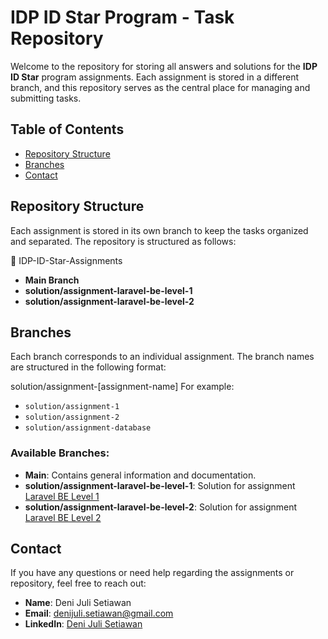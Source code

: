 # IDP ID Star Program - Task Repository

Welcome to the repository for storing all answers and solutions for the **IDP ID Star** program assignments. Each assignment is stored in a different branch, and this repository serves as the central place for managing and submitting tasks.

## Table of Contents

- [Repository Structure](#repository-structure)
- [Branches](#branches)
- [Contact](#contact)

## Repository Structure

Each assignment is stored in its own branch to keep the tasks organized and separated. The repository is structured as follows:

📂 IDP-ID-Star-Assignments

- **Main Branch**
- **solution/assignment-laravel-be-level-1**
- **solution/assignment-laravel-be-level-2**

## Branches

Each branch corresponds to an individual assignment. The branch names are structured in the following format:

solution/assignment-[assignment-name]
For example:

- `solution/assignment-1`
- `solution/assignment-2`
- `solution/assignment-database`

### Available Branches:

- **Main**: Contains general information and documentation.
- **solution/assignment-laravel-be-level-1**: Solution for assignment [Laravel BE Level 1](https://github.com/DeniJuly/IDP-ID-Star-Assignments/tree/solution/assignment-laravel-be-level-1)
- **solution/assignment-laravel-be-level-2**: Solution for assignment [Laravel BE Level 2](https://github.com/DeniJuly/IDP-ID-Star-Assignments/tree/solution/assignment-laravel-be-level-2)

## Contact

If you have any questions or need help regarding the assignments or repository, feel free to reach out:

- **Name**: Deni Juli Setiawan
- **Email**: denijuli.setiawan@gmail.com
- **LinkedIn**: [Deni Juli Setiawan](https://www.linkedin.com/in/deni-juli-setiawan-6b3088170/)
